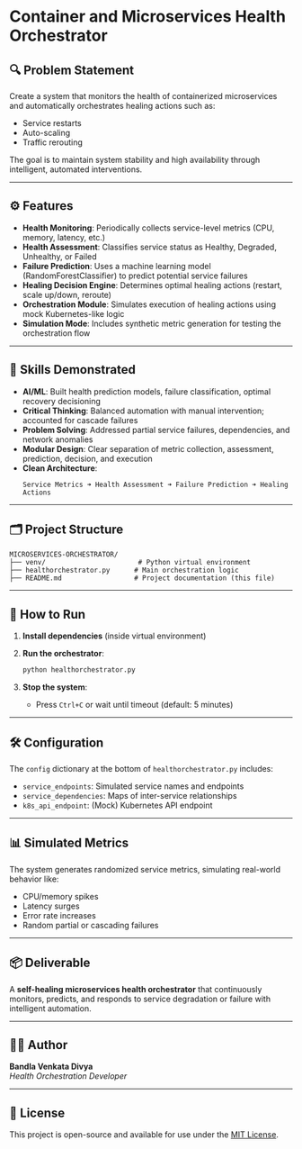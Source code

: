 
# Container and Microservices Health Orchestrator

## 🔍 Problem Statement

Create a system that monitors the health of containerized microservices and automatically orchestrates healing actions such as:
- Service restarts
- Auto-scaling
- Traffic rerouting

The goal is to maintain system stability and high availability through intelligent, automated interventions.

---

## ⚙️ Features

- **Health Monitoring**: Periodically collects service-level metrics (CPU, memory, latency, etc.)
- **Health Assessment**: Classifies service status as Healthy, Degraded, Unhealthy, or Failed
- **Failure Prediction**: Uses a machine learning model (RandomForestClassifier) to predict potential service failures
- **Healing Decision Engine**: Determines optimal healing actions (restart, scale up/down, reroute)
- **Orchestration Module**: Simulates execution of healing actions using mock Kubernetes-like logic
- **Simulation Mode**: Includes synthetic metric generation for testing the orchestration flow

---

## 🧠 Skills Demonstrated

- **AI/ML**: Built health prediction models, failure classification, optimal recovery decisioning
- **Critical Thinking**: Balanced automation with manual intervention; accounted for cascade failures
- **Problem Solving**: Addressed partial service failures, dependencies, and network anomalies
- **Modular Design**: Clear separation of metric collection, assessment, prediction, decision, and execution
- **Clean Architecture**: 
  ```
  Service Metrics ➜ Health Assessment ➜ Failure Prediction ➜ Healing Actions
  ```

---

## 🗂 Project Structure

```plaintext
MICROSERVICES-ORCHESTRATOR/
├── venv/                       # Python virtual environment
├── healthorchestrator.py      # Main orchestration logic
├── README.md                  # Project documentation (this file)
```

---

## 🚀 How to Run

1. **Install dependencies** (inside virtual environment)

2. **Run the orchestrator**:

    ```bash
    python healthorchestrator.py
    ```

3. **Stop the system**:
    - Press `Ctrl+C` or wait until timeout (default: 5 minutes)

---

## 🛠 Configuration

The `config` dictionary at the bottom of `healthorchestrator.py` includes:
- `service_endpoints`: Simulated service names and endpoints
- `service_dependencies`: Maps of inter-service relationships
- `k8s_api_endpoint`: (Mock) Kubernetes API endpoint

---

## 📊 Simulated Metrics

The system generates randomized service metrics, simulating real-world behavior like:
- CPU/memory spikes
- Latency surges
- Error rate increases
- Random partial or cascading failures

---

## 📦 Deliverable

A **self-healing microservices health orchestrator** that continuously monitors, predicts, and responds to service degradation or failure with intelligent automation.

---

## 🧑‍💻 Author

**Bandla Venkata Divya**  
_Health Orchestration Developer_

---

## 📜 License

This project is open-source and available for use under the [MIT License](LICENSE).
